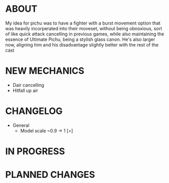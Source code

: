 # ABOUT

My idea for pichu was to have a fighter with a burst movement option that was heavily incorperated into their moveset, without being obnoxious, sort of like quick attack cancelling in previous games, while also maintaining the essence of Ultimate Pichu, being a stylish glass canon. He's also larger now, aligning him and his disadvantage slightly better with the rest of the cast

# NEW MECHANICS

- Dair cancelling
- Hitfall up air

# CHANGELOG

- General
    - Model scale ~0.9 -> 1 [=]


# IN PROGRESS



# PLANNED CHANGES




